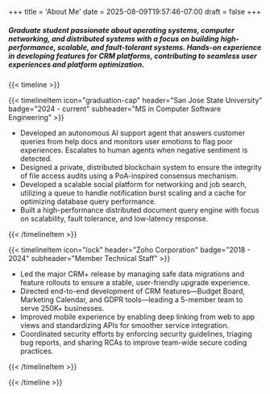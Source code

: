 +++
title = 'About Me'
date = 2025-08-09T19:57:46-07:00
draft = false
+++

##### Graduate student passionate about operating systems, computer networking, and distributed systems with a focus on building high-performance, scalable, and fault-tolerant systems. Hands-on experience in developing features for CRM platforms, contributing to seamless user experiences and platform optimization.

{{< timeline >}}

{{< timelineItem icon="graduation-cap" header="San Jose State University" badge="2024 - current" subheader="MS in Computer Software Engineering" >}}
<ul>
  <li>Developed an autonomous AI support agent that answers customer queries from help docs and monitors user emotions to flag poor experiences.
Escalates to human agents when negative sentiment is detected.</li>
  <li>Designed a private, distributed blockchain system to ensure the integrity of file access audits using a PoA-inspired consensus mechanism.</li>
  <li>Developed a scalable social platform for networking and job search, utilizing
a queue to handle notification burst scaling and a cache for optimizing
database query performance.</li>
  <li>Built a high-performance distributed document query engine with focus on
scalability, fault tolerance, and low-latency response.</li>
</ul> 
{{< /timelineItem >}}



{{< timelineItem icon="lock" header="Zoho Corporation" badge="2018 - 2024" subheader="Member Technical Staff" >}}
<ul>
  <li>Led the major CRM+ release by managing safe data migrations and feature rollouts to ensure a stable, user-friendly upgrade experience.</li>
  <li>Directed end-to-end development of CRM features—Budget Board, Marketing Calendar, and GDPR tools—leading a 5-member team to serve 250K+ businesses.</li>
  <li>Improved mobile experience by enabling deep linking from web to app views and standardizing APIs for smoother service integration.</li>
  <li>Coordinated security efforts by enforcing security guidelines, triaging bug reports, and sharing RCAs to improve team-wide secure coding practices.</li>
</ul> 


{{< /timelineItem >}}

{{< /timeline >}}
